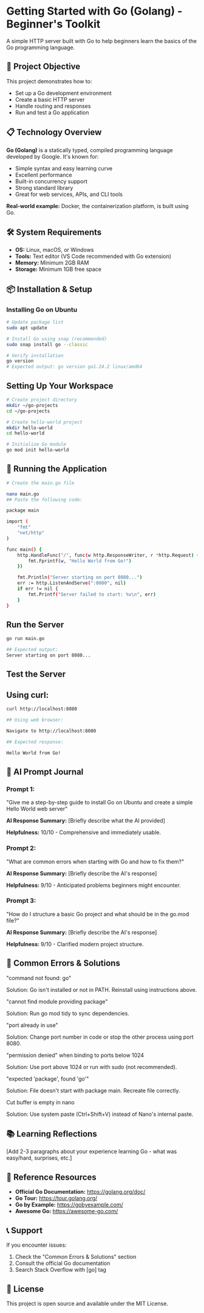 # Getting Started with Go (Golang) - Beginner's Toolkit

A simple HTTP server built with Go to help beginners learn the basics of the Go programming language.

## 🎯 Project Objective

This project demonstrates how to:
- Set up a Go development environment
- Create a basic HTTP server
- Handle routing and responses
- Run and test a Go application

## 📋 Technology Overview

**Go (Golang)** is a statically typed, compiled programming language developed by Google. It's known for:
- Simple syntax and easy learning curve
- Excellent performance
- Built-in concurrency support
- Strong standard library
- Great for web services, APIs, and CLI tools

**Real-world example:** Docker, the containerization platform, is built using Go.

## 🛠️ System Requirements

- **OS:** Linux, macOS, or Windows
- **Tools:** Text editor (VS Code recommended with Go extension)
- **Memory:** Minimum 2GB RAM
- **Storage:** Minimum 1GB free space

## 📦 Installation & Setup

### Installing Go on Ubuntu


```bash
# Update package list
sudo apt update

# Install Go using snap (recommended)
sudo snap install go --classic

# Verify installation
go version
# Expected output: go version go1.24.2 linux/amd64
```
 ## Setting Up Your Workspace

```bash
# Create project directory
mkdir ~/go-projects
cd ~/go-projects

# Create hello-world project
mkdir hello-world
cd hello-world

# Initialize Go module
go mod init hello-world
```

## 🚀 Running the Application

```bash
# Create the main.go file

nano main.go
## Paste the following code:

package main

import (
    "fmt"
    "net/http"
)

func main() {
    http.HandleFunc("/", func(w http.ResponseWriter, r *http.Request) {
        fmt.Fprintf(w, "Hello World from Go!")
    })

    fmt.Println("Server starting on port 8080...")
    err := http.ListenAndServe(":8080", nil)
    if err != nil {
        fmt.Printf("Server failed to start: %v\n", err)
    }
}

```
## Run the Server

```bash
go run main.go

## Expected output:
Server starting on port 8080...
```

## Test the Server

 ## Using curl:

 ```bash
curl http://localhost:8080

## Using web browser:

Navigate to http://localhost:8080

## Expected response:

Hello World from Go!
```

## 🤖 AI Prompt Journal

### Prompt 1:
"Give me a step-by-step guide to install Go on Ubuntu and create a simple Hello World web server"

**AI Response Summary:** [Briefly describe what the AI provided]

**Helpfulness:** 10/10 - Comprehensive and immediately usable.

### Prompt 2:
"What are common errors when starting with Go and how to fix them?"

**AI Response Summary:** [Briefly describe the AI's response]

**Helpfulness:** 9/10 - Anticipated problems beginners might encounter.

### Prompt 3:
"How do I structure a basic Go project and what should be in the go.mod file?"

**AI Response Summary:** [Briefly describe the AI's response]

**Helpfulness:** 9/10 - Clarified modern project structure.


## 🐛 Common Errors & Solutions

"command not found: go"

Solution: Go isn't installed or not in PATH. Reinstall using instructions above.

"cannot find module providing package"

Solution: Run go mod tidy to sync dependencies.

"port already in use"

Solution: Change port number in code or stop the other process using port 8080.

"permission denied" when binding to ports below 1024

Solution: Use port above 1024 or run with sudo (not recommended).

"expected 'package', found 'go'"

Solution: File doesn't start with package main. Recreate file correctly.

Cut buffer is empty in nano

Solution: Use system paste (Ctrl+Shift+V) instead of Nano's internal paste.


## 📚 Learning Reflections

[Add 2-3 paragraphs about your experience learning Go - what was easy/hard, surprises, etc.]

## 🔗 Reference Resources

- **Official Go Documentation:** https://golang.org/doc/
- **Go Tour:** https://tour.golang.org/
- **Go by Example:** https://gobyexample.com/
- **Awesome Go:** https://awesome-go.com/

## 📞 Support

If you encounter issues:
1. Check the "Common Errors & Solutions" section
2. Consult the official Go documentation
3. Search Stack Overflow with [go] tag

## 📄 License

This project is open source and available under the MIT License.

